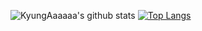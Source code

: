 
<!--### KyungAh [![Hits](https://hits.seeyoufarm.com/api/count/incr/badge.svg?url=https%3A%2F%2Fgithub.com%2FKyungAaaaaa&count_bg=%23929292&title_bg=%23FF2A62&icon=&icon_color=%23E7E7E7&title=hits&edge_flat=false)](https://hits.seeyoufarm.com)-->

![KyungAaaaaa's github stats](https://github-readme-stats.vercel.app/api?username=KyungAaaaaa&theme=dracula&show_icons=true)
[![Top Langs](https://github-readme-stats.vercel.app/api/top-langs/?username=KyungAaaaaa&theme=dracula&exclude_repo=github-readme-stats,KyungAaaaaa.github.io)](https://github.com/anuraghazra/github-readme-stats)
<!--
**KyungAaaaaa/KyungAaaaaa** is a ✨ _special_ ✨ repository because its `README.md` (this file) appears on your GitHub profile.

Here are some ideas to get you started:

- 🔭 I’m currently working on ...
- 🌱 I’m currently learning ...
- 👯 I’m looking to collaborate on ...
- 🤔 I’m looking for help with ...
- 💬 Ask me about ...
- 📫 How to reach me: ...
- 😄 Pronouns: ...
- ⚡ Fun fact: ...
-->

